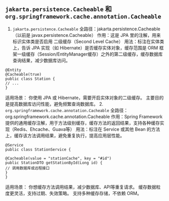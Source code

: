 

## `jakarta.persistence.Cacheable` 和 `org.springframework.cache.annotation.Cacheable`



1.  `jakarta.persistence.Cacheable`
   全路径：jakarta.persistence.Cacheable（以前是 javax.persistence.Cacheable）
   作用：这是 JPA 里的注解，用来标识实体类是否启用 二级缓存（Second Level Cache）
   用法：标注在实体类上，告诉 JPA 实现（如 Hibernate）是否缓存实体对象，缓存范围是 ORM 框架一级缓存（Session/EntityManager缓存）之外的第二级缓存，缓存数据库查询结果，减少数据库访问。
   ```
   @Entity
   @Cacheable(true)
   public class Station {
   // ...
   }
   ```
   适用场景：
   你使用 JPA 或 Hibernate，需要开启实体对象的二级缓存。
   主要目的是提高数据库访问性能，避免频繁查询数据库。
2. `org.springframework.cache.annotation.Cacheable`
   全路径：org.springframework.cache.annotation.Cacheable
   作用：Spring Framework 提供的通用缓存注解，用于方法级别缓存，缓存方法的返回结果，支持各种缓存实现（Redis、Ehcache、Guava等）
   用法：标注在 Service 或其他 Bean 的方法上，缓存该方法调用结果，避免重复执行，提高应用层性能。
  
   ```
   @Service
   public class StationService {

   @Cacheable(value = "stationCache", key = "#id")
   public StationDTO getStationById(Long id) {
   // 调用数据库或远程接口
   }
   }
   ```
   适用场景：
   你想缓存方法调用结果，减少数据库、API等重复请求。
   缓存数据粒度更灵活，支持过期、失效策略。
   支持多种缓存存储，不依赖 ORM。